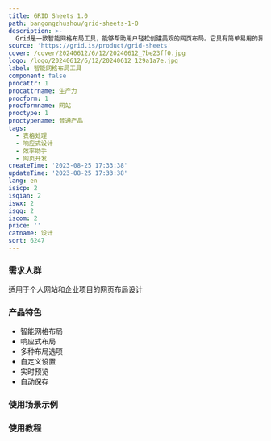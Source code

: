 ```yaml
---
title: GRID Sheets 1.0
path: bangongzhushou/grid-sheets-1-0
description: >-
  Grid是一款智能网格布局工具，能够帮助用户轻松创建美观的网页布局。它具有简单易用的界面，提供多种布局选项和自定义设置，可以快速生成适应不同屏幕尺寸的响应式布局。Grid还支持实时预览和自动保存，方便用户随时调整和修改布局。价格方面，Grid提供免费试用版和付费高级版两种选择，满足不同用户的需求。无论是个人网站还是企业项目，Grid都是一个理想的布局工具。
source: 'https://grid.is/product/grid-sheets'
cover: /cover/20240612/6/12/20240612_7be23ff0.jpg
logo: /logo/20240612/6/12/20240612_129a1a7e.jpg
label: 智能网格布局工具
component: false
procattr: 1
procattrname: 生产力
procform: 1
procformname: 网站
proctype: 1
proctypename: 普通产品
tags:
  - 表格处理
  - 响应式设计
  - 效率助手
  - 网页开发
createTime: '2023-08-25 17:33:38'
updateTime: '2023-08-25 17:33:38'
lang: en
isicp: 2
isqian: 2
iswx: 2
isqq: 2
iscom: 2
price: ''
catname: 设计
sort: 6247
---
```




### 需求人群
适用于个人网站和企业项目的网页布局设计

### 产品特色
- 智能网格布局
- 响应式布局
- 多种布局选项
- 自定义设置
- 实时预览
- 自动保存

### 使用场景示例


### 使用教程


  
